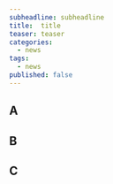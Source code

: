 ```yaml
---
subheadline: subheadline
title:  title
teaser: teaser
categories:
  - news
tags:
  - news
published: false
---
```


## A

## B

## C